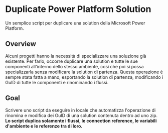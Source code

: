 # Duplicate Power Platform Solution
Un semplice script per duplicare una solution della Microsoft Power Platform.

## Overview
Alcuni progetti hanno la necessità di specializzare una soluzione già esistente. Per farlo, occorre duplicare una solution e tutte le sue componenti all'interno dello stesso ambiente, così che poi si possa specializzarla senza modificare la solution di partenza.
Questa operazione è sempre stata fatta a mano, esportando la solution di partenza, modificando i GuID di tutte le componenti e rinominando i flussi.

## Goal
Scrivere uno script da eseguire in locale che automatizza l'operazione di rinomina e modifica dei GuID di una solution contenuta dentro ad uno zip.
**Lo script duplica solamente i flussi, le connection reference, le variabili d'ambiente e le referenze tra di loro.**
